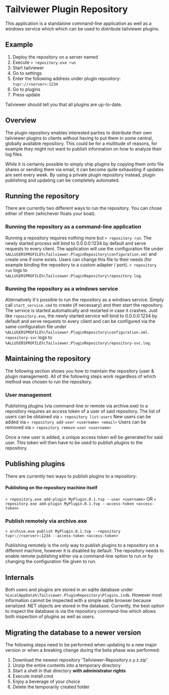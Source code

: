 # Tailviewer Plugin Repository

This application is a standalone command-line application as well as a windows service which which can be used to distribute tailviewer plugins.

## Example

1. Deploy the repository on a server named <server>
2. Execute ```> repository.exe run```
3. Start tailviewer
4. Go to settings
6. Enter the following address under plugin repository: ```tvpr://<server>:1234```
7. Go to plugins
8. Press update

Tailviewer should tell you that all plugins are up-to-date.

## Overview

The plugin repository enables interested parties to distribute their own tailviewer plugins to clients without having to put them in some central, globally available
repository. This could be for a multitude of reasons, for example they might not want to publish information on how to analyze their log files.

While it is certainly possible to simply ship plugins by copying them onto file shares or sending them via email, it can become quite exhausting if updates
are sent every week. By using a private plugin repository instead, plugin publishing and updating can be completely automated.

## Running the repository

There are currently two different ways to run the repository. You can chose either of them (whichever floats your boat).

### Running the repository as a command-line application

Running a repository requires nothing more but ```> repository run```.
The newly started process will bind to 0.0.0.0:1234 by default and serve requests to every client.
The application will use the configuration file under ```%ALLUSERSPROFILE%\Tailviewer.PluginRepository\configuration.xml``` and create
one if none exists. Users can change this file to their needs (for example binding the repository to a custom adapter / port).
```> repository run``` logs to ```%ALLUSERSPROFILE%\Tailviewer.PluginRepository\repository.log```.

### Running the repository as a windows service

Alternatively it's possible to run the repository as a windows service.
Simply call `start_service.cmd` to create (if necessary) and then start the repository.
The service is started automatically and restarted in case it crashes.
Just like ```repository.exe```, the newly started service will bind to 0.0.0.0:1234 by default and serve requests to every client
and can be configured via the same configuration file under ```%ALLUSERSPROFILE%\Tailviewer.PluginRepository\configuration.xml```.
```repository-svc``` logs to ```%ALLUSERSPROFILE%\Tailviewer.PluginRepository\repository-svc.log```.

## Maintaining the repository

The following section shows you how to maintain the repository (user & plugin management). All of the following steps work
regardless of which method was chosen to run the repository.

### User management

Publishing plugins (via command-line or remote via archive.exe) to a repository requires an access token of a user of said repository.
The list of users can be obtained via ```> repository list-users```
New users can be added via ```> repository add-user <username> <email>```
Users can be removed via ```> repository remove-user <username>```

Once a new user is added, a unique access token will be generated for said user. This token will then have to be used to publish plugins to the repository.  

## Publishing plugins

There are currently two ways to publish plugins to a repository:

#### Publishing on the repository machine itself

```> repository.exe add-plugin MyPlugin.0.1.tvp --user <username>```
OR
```> repository.exe add-plugin MyPlugin.0.1.tvp --access-token <access-token>```

### Publish remotely via archive.exe

```> archive.exe publish MyPlugin.0.1.tvp --repository tvpr://<server>:1234 --access-token <access-token>```

Publishing remotely is the only way to publish plugins to a repository on a different machine, however it is disabled by default.
The repository needs to enable remote publishing either via a command-line option to run or by changing the configuration file
given to run.

## Internals

Both users and plugins are stored in an sqlite database under `%LocalAppData%\Tailviewer.PluginRepository\Plugins.isdb`.
However most information cannot be inspected with a simple sqlite browser because serialized .NET objects are stored in the database.
Currently, the best option to inspect the database is via the repository command-line which allows both inspection of plugins
as well as users.

## Migrating the database to a newer version

The following steps need to be performed when updating to a new major version or when a breaking change
during the beta phase was performed:

1. Download the newest repository 'Tailviewer-Repository.x.y.z.zip'
2. Unzip the entire contents into a temporary directory
3. Start a shell in that directory **with administrator rights**
4. Execute install.cmd
5. Enjoy a beverage of your choice
6. Delete the temporarily created folder

